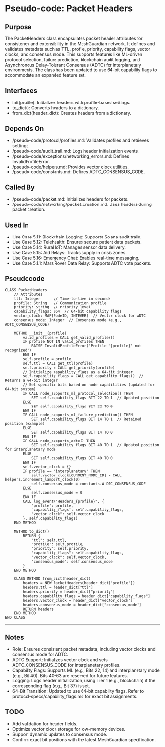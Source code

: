 # Pseudo-code: Packet Headers

## Purpose
The PacketHeaders class encapsulates packet header attributes for consistency and extensibility in the MeshGuardian network. It defines and validates metadata such as TTL, profile, priority, capability flags, vector clocks, and consensus mode. This supports features like ML-driven protocol selection, failure prediction, blockchain audit logging, and Asynchronous Delay-Tolerant Consensus (ADTC) for interplanetary environments. The class has been updated to use 64-bit capability flags to accommodate an expanded feature set.


## Interfaces
- init(profile): Initializes headers with profile-based settings.
- to_dict(): Converts headers to a dictionary.
- from_dict(header_dict): Creates headers from a dictionary.

## Depends On
- /pseudo-code/protocol/profiles.md: Validates profiles and retrieves settings.
- /pseudo-code/audit_trail.md: Logs header initialization events.
- /pseudo-code/exceptions/networking_errors.md: Defines InvalidProfileError.
- /pseudo-code/helpers.md: Provides vector clock utilities.
- /pseudo-code/constants.md: Defines ADTC_CONSENSUS_CODE.

## Called By
- /pseudo-code/packet.md: Initializes headers for packets.
- /pseudo-code/networking/packet_creation.md: Uses headers during packet creation.

## Used In
- Use Case 5.11: Blockchain Logging: Supports Solana audit trails.
- Use Case 5.12: Telehealth: Ensures secure patient data packets.
- Use Case 5.14: Rural IoT: Manages sensor data delivery.
- Use Case 5.15: Aid Relays: Tracks supply in crisis zones.
- Use Case 5.16: Emergency Chat: Enables real-time messaging.
- Use Case 5.1.1: Mars Rover Data Relay: Supports ADTC vote packets.

## Pseudocode
```pseudocode
CLASS PacketHeaders
    // Attributes
    ttl: Integer      // Time-to-live in seconds
    profile: String   // Communication profile
    priority: String  // Priority level
    capability_flags: u64  // 64-bit capability flags
    vector_clock: MAP[NodeID, INTEGER]  // Vector clock for ADTC
    consensus_mode: Integer  // Consensus mode (e.g., ADTC_CONSENSUS_CODE)

    METHOD __init__(profile)
        valid_profiles = CALL get_valid_profiles()
        IF profile NOT IN valid_profiles THEN
            RAISE InvalidProfileError("Profile '{profile}' not recognized")
        END IF
        self.profile = profile
        self.ttl = CALL get_ttl(profile)
        self.priority = CALL get_priority(profile)
        // Initialize capability flags as a 64-bit integer
        self.capability_flags = CALL get_capability_flags()  // Returns a 64-bit integer
        // Set specific bits based on node capabilities (updated for 64-bit system)
        IF CALL node_supports_ml_protocol_selection() THEN
            SET self.capability_flags BIT 22 TO 1  // Updated position
        ELSE
            SET self.capability_flags BIT 22 TO 0
        END IF
        IF CALL node_supports_ml_failure_prediction() THEN
            SET self.capability_flags BIT 14 TO 1  // Retained position (example)
        ELSE
            SET self.capability_flags BIT 14 TO 0
        END IF
        IF CALL node_supports_adtc() THEN
            SET self.capability_flags BIT 40 TO 1  // Updated position for interplanetary mode
        ELSE
            SET self.capability_flags BIT 40 TO 0
        END IF
        self.vector_clock = {}
        IF profile == "interplanetary" THEN
            self.vector_clock[CURRENT_NODE_ID] = CALL helpers.increment_lamport_clock(0)
            self.consensus_mode = constants.A DTC_CONSENSUS_CODE
        ELSE
            self.consensus_mode = 0
        END IF
        CALL log_event("Headers_{profile}", {
            "profile": profile,
            "capability_flags": self.capability_flags,
            "vector_clock": self.vector_clock
        }, self.capability_flags)
    END METHOD

    METHOD to_dict()
        RETURN {
            "ttl": self.ttl,
            "profile": self.profile,
            "priority": self.priority,
            "capability_flags": self.capability_flags,
            "vector_clock": self.vector_clock,
            "consensus_mode": self.consensus_mode
        }
    END METHOD

    CLASS METHOD from_dict(header_dict)
        headers = NEW PacketHeaders(header_dict["profile"])
        headers.ttl = header_dict["ttl"]
        headers.priority = header_dict["priority"]
        headers.capability_flags = header_dict["capability_flags"]
        headers.vector_clock = header_dict["vector_clock"]
        headers.consensus_mode = header_dict["consensus_mode"]
        RETURN headers
    END METHOD
END CLASS
```

---

## Notes
- Role: Ensures consistent packet metadata, including vector clocks and consensus mode for ADTC.  
- ADTC Support: Initializes vector clock and sets ADTC_CONSENSUS_CODE for interplanetary profiles.  
- Capability Flags: Supports ML (e.g., Bits 22, 14) and interplanetary mode (e.g., Bit 40). Bits 40–63 are reserved for future features.  
- Logging: Logs header initialization, using Tier 1 (e.g., blockchain) if the corresponding flag (e.g., Bit 37) is set.  
- 64-Bit Transition: Updated to use 64-bit capability flags. Refer to protocol-specs/capability_flags.md for exact bit assignments.  


## TODO
- Add validation for header fields.
- Optimize vector clock storage for low-memory devices.
- Support dynamic updates to consensus mode.
- Confirm exact bit positions with the latest MeshGuardian specification.